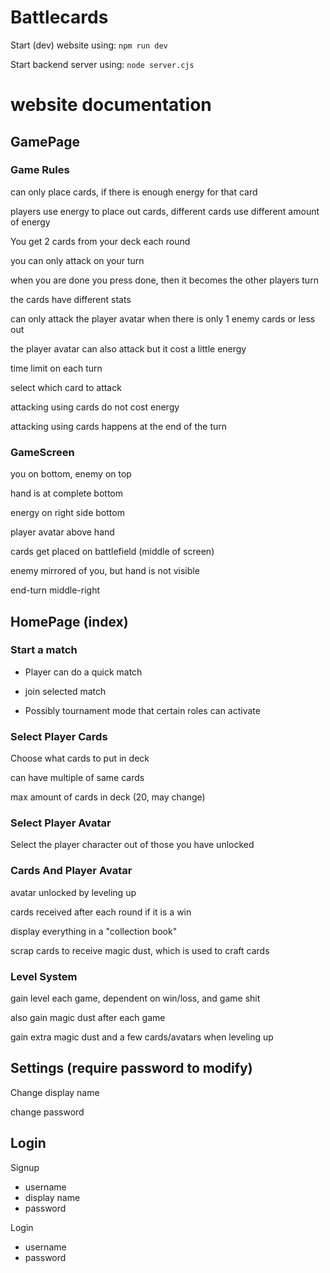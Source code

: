# Battlecards

Start (dev) website using:  `npm run dev`

Start backend server using:  `node server.cjs`



# website documentation

## GamePage

### Game Rules

can only place cards, if there is enough energy for that card

players use energy to place out cards, different cards use different amount of energy

You get 2 cards from your deck each round

you can only attack on your turn

when you are done you press done, then it becomes the other players turn

the cards have different stats

can only attack the player avatar when there is only 1 enemy cards or less out

the player avatar can also attack but it cost a little energy

time limit on each turn

select which card to attack

attacking using cards do not cost energy

attacking using cards happens at the end of the turn


### GameScreen

you on bottom, enemy on top

hand is at complete bottom

energy on right side bottom

player avatar above hand

cards get placed on battlefield (middle of screen)

enemy mirrored of you, but hand is not visible

end-turn middle-right


## HomePage (index)

### Start a match

- Player can do a quick match

- join selected match

- Possibly tournament mode that certain roles can activate


### Select Player Cards

Choose what cards to put in deck

can have multiple of same cards

max amount of cards in deck (20, may change)


### Select Player Avatar

Select the player character out of those you have unlocked


### Cards And Player Avatar

avatar unlocked by leveling up

cards received after each round if it is a win

display everything in a "collection book"

scrap cards to receive magic dust, which is used to craft cards


### Level System

gain level each game, dependent on win/loss, and game shit

also gain magic dust after each game

gain extra magic dust and a few cards/avatars when leveling up



## Settings (require password to modify)

Change display name

change password



## Login

Signup
- username
- display name
- password

Login
- username
- password
